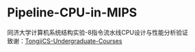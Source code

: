 # Pipeline-CPU-in-MIPS
同济大学计算机系统结构实验-8指令流水线CPU设计与性能分析验证  
致谢：[TongjiCS-Undergraduate-Courses](https://github.com/youknowwhom/TongjiCS-Undergraduate-Courses/tree/main)
